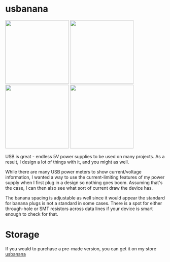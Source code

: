 # usbanana

<img src="https://github.com/gcormier/usbanana/blob/master/docs/usbanana1?raw=true" height="200px" /> 
<img src="https://github.com/gcormier/usbanana/blob/master/docs/usbanana2?raw=true" height="200px" /> 
<img src="https://github.com/gcormier/usbanana/blob/master/docs/usbanana3?raw=true" height="200px" /> 
<img src="https://github.com/gcormier/usbanana/blob/master/docs/usbanana4?raw=true" height="200px" /> 


USB is great - endless 5V power supplies to be used on many projects. As a result, I design a lot of things with it, and you might as well.

While there are many USB power meters to show current/voltage information, I wanted a way to use the current-limiting features of my power supply when I first plug in a design so nothing goes boom. Assuming that's the case, I can then also see what sort of current draw the device has.

The banana spacing is adjustable as well since it would appear the standard for banana plugs is not a standard in some cases. There is a spot for either through-hole or SMT resistors across data lines if your device is smart enough to check for that.

# Storage
If you would to purchase a pre-made version, you can get it on my store <a href="https://www.tindie.com/products/gcormier/usbanana/">usbanana</a>